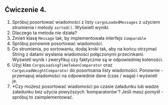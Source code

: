 ## Ćwiczenie 4.

1. Spróbuj posortować wiadomości z listy `cargoLoadedMessages` z użyciem strumienia i metody `sorted()`.
   Wyświetl wyniki.
2. Dlaczego ta metoda nie działa?
3. Zmień klasę `Message` tak, by implementowała interfejs `Comparable`
4. Spróbuj ponownie posortować wiadomości.
5. Do strumienia, po sortowaniu, dodaj kroki tak, aby na końcu otrzymać String
   z datami wysłania wiadomości połączonymi przecinkami. Wyświetl wynik i zweryfikuj czy faktycznie są w odpowiedniej
   koleności.
6. Użyj klas `CargoLoadingTimeTakenComparator` oraz `CargoLoadWeightComparator` do posortoania listy wiadomości.
   Ponownie - przemapuj wiadomości na odpowiednie dane (czas / waga) i wyświetl je.
7. *Czy możesz posortować wiadomości po czasie załadunku lub wadze załadunku bez użycia powyższych 'komparatorów'?
   Jeśli masz pomyśł - spróbuj to zaimplementować. 